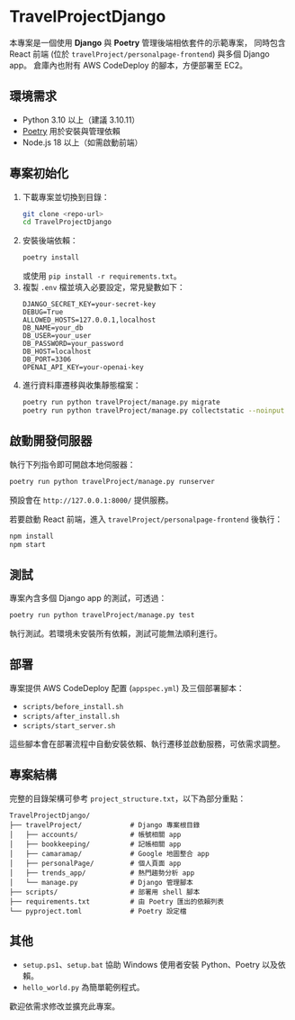 # TravelProjectDjango

本專案是一個使用 **Django** 與 **Poetry** 管理後端相依套件的示範專案，
同時包含 React 前端 (位於 `travelProject/personalpage-frontend`) 與多個 Django app。
倉庫內也附有 AWS CodeDeploy 的腳本，方便部署至 EC2。

## 環境需求

- Python 3.10 以上（建議 3.10.11）
- [Poetry](https://python-poetry.org/) 用於安裝與管理依賴
- Node.js 18 以上（如需啟動前端）

## 專案初始化

1. 下載專案並切換到目錄：
   ```bash
   git clone <repo-url>
   cd TravelProjectDjango
   ```
2. 安裝後端依賴：
   ```bash
   poetry install
   ```
   或使用 `pip install -r requirements.txt`。
3. 複製 `.env` 檔並填入必要設定，常見變數如下：
   ```env
   DJANGO_SECRET_KEY=your-secret-key
   DEBUG=True
   ALLOWED_HOSTS=127.0.0.1,localhost
   DB_NAME=your_db
   DB_USER=your_user
   DB_PASSWORD=your_password
   DB_HOST=localhost
   DB_PORT=3306
   OPENAI_API_KEY=your-openai-key
   ```
4. 進行資料庫遷移與收集靜態檔案：
   ```bash
   poetry run python travelProject/manage.py migrate
   poetry run python travelProject/manage.py collectstatic --noinput
   ```

## 啟動開發伺服器

執行下列指令即可開啟本地伺服器：
```bash
poetry run python travelProject/manage.py runserver
```
預設會在 `http://127.0.0.1:8000/` 提供服務。

若要啟動 React 前端，進入 `travelProject/personalpage-frontend` 後執行：
```bash
npm install
npm start
```

## 測試

專案內含多個 Django app 的測試，可透過：
```bash
poetry run python travelProject/manage.py test
```
執行測試。若環境未安裝所有依賴，測試可能無法順利進行。

## 部署

專案提供 AWS CodeDeploy 配置 (`appspec.yml`) 及三個部署腳本：
- `scripts/before_install.sh`
- `scripts/after_install.sh`
- `scripts/start_server.sh`

這些腳本會在部署流程中自動安裝依賴、執行遷移並啟動服務，可依需求調整。

## 專案結構

完整的目錄架構可參考 `project_structure.txt`，以下為部分重點：

```
TravelProjectDjango/
├── travelProject/            # Django 專案根目錄
│   ├── accounts/             # 帳號相關 app
│   ├── bookkeeping/          # 記帳相關 app
│   ├── camaramap/            # Google 地圖整合 app
│   ├── personalPage/         # 個人頁面 app
│   ├── trends_app/           # 熱門趨勢分析 app
│   └── manage.py             # Django 管理腳本
├── scripts/                  # 部署用 shell 腳本
├── requirements.txt          # 由 Poetry 匯出的依賴列表
└── pyproject.toml            # Poetry 設定檔
```


## 其他

- `setup.ps1`、`setup.bat` 協助 Windows 使用者安裝 Python、Poetry 以及依賴。
- `hello_world.py` 為簡單範例程式。

歡迎依需求修改並擴充此專案。
